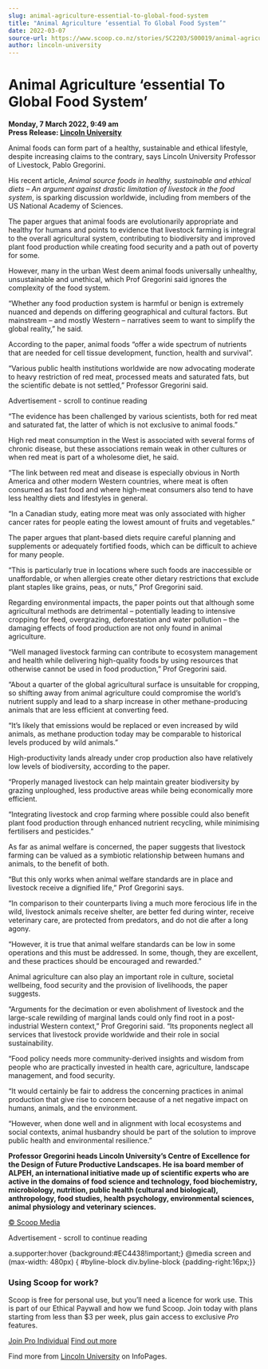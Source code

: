 ```yaml
---
slug: animal-agriculture-essential-to-global-food-system
title: "Animal Agriculture ‘essential To Global Food System’"
date: 2022-03-07
source-url: https://www.scoop.co.nz/stories/SC2203/S00019/animal-agriculture-essential-to-global-food-system.htm
author: lincoln-university
---
```

Animal Agriculture ‘essential To Global Food System’
====================================================

**Monday, 7 March 2022, 9:49 am**  
**Press Release: [Lincoln University](https://info.scoop.co.nz/Lincoln_University)**

Animal foods can form part of a healthy, sustainable and ethical lifestyle, despite increasing claims to the contrary, says Lincoln University Professor of Livestock, Pablo Gregorini.

His recent article, _Animal source foods in healthy, sustainable and ethical diets – An argument against drastic limitation of livestock in the food system_, is sparking discussion worldwide, including from members of the US National Academy of Sciences.

The paper argues that animal foods are evolutionarily appropriate and healthy for humans and points to evidence that livestock farming is integral to the overall agricultural system, contributing to biodiversity and improved plant food production while creating food security and a path out of poverty for some.

However, many in the urban West deem animal foods universally unhealthy, unsustainable and unethical, which Prof Gregorini said ignores the complexity of the food system.

“Whether any food production system is harmful or benign is extremely nuanced and depends on differing geographical and cultural factors. But mainstream – and mostly Western – narratives seem to want to simplify the global reality,” he said.

According to the paper, animal foods “offer a wide spectrum of nutrients that are needed for cell tissue development, function, health and survival”.

“Various public health institutions worldwide are now advocating moderate to heavy restriction of red meat, processed meats and saturated fats, but the scientific debate is not settled,” Professor Gregorini said.

Advertisement - scroll to continue reading





“The evidence has been challenged by various scientists, both for red meat and saturated fat, the latter of which is not exclusive to animal foods.”

High red meat consumption in the West is associated with several forms of chronic disease, but these associations remain weak in other cultures or when red meat is part of a wholesome diet, he said.

  
“The link between red meat and disease is especially obvious in North America and other modern Western countries, where meat is often consumed as fast food and where high-meat consumers also tend to have less healthy diets and lifestyles in general.

“In a Canadian study, eating more meat was only associated with higher cancer rates for people eating the lowest amount of fruits and vegetables.”

The paper argues that plant-based diets require careful planning and supplements or adequately fortified foods, which can be difficult to achieve for many people.

“This is particularly true in locations where such foods are inaccessible or unaffordable, or when allergies create other dietary restrictions that exclude plant staples like grains, peas, or nuts,” Prof Gregorini said.

Regarding environmental impacts, the paper points out that although some agricultural methods are detrimental – potentially leading to intensive cropping for feed, overgrazing, deforestation and water pollution – the damaging effects of food production are not only found in animal agriculture.

“Well managed livestock farming can contribute to ecosystem management and health while delivering high-quality foods by using resources that otherwise cannot be used in food production,” Prof Gregorini said.

“About a quarter of the global agricultural surface is unsuitable for cropping, so shifting away from animal agriculture could compromise the world’s nutrient supply and lead to a sharp increase in other methane-producing animals that are less efficient at converting feed.

“It’s likely that emissions would be replaced or even increased by wild animals, as methane production today may be comparable to historical levels produced by wild animals.”

High-productivity lands already under crop production also have relatively low levels of biodiversity, according to the paper.

“Properly managed livestock can help maintain greater biodiversity by grazing unploughed, less productive areas while being economically more efficient.

“Integrating livestock and crop farming where possible could also benefit plant food production through enhanced nutrient recycling, while minimising fertilisers and pesticides.”

As far as animal welfare is concerned, the paper suggests that livestock farming can be valued as a symbiotic relationship between humans and animals, to the benefit of both.

“But this only works when animal welfare standards are in place and livestock receive a dignified life,” Prof Gregorini says.

“In comparison to their counterparts living a much more ferocious life in the wild, livestock animals receive shelter, are better fed during winter, receive veterinary care, are protected from predators, and do not die after a long agony.

“However, it is true that animal welfare standards can be low in some operations and this must be addressed. In some, though, they are excellent, and these practices should be encouraged and rewarded.”

  
Animal agriculture can also play an important role in culture, societal wellbeing, food security and the provision of livelihoods, the paper suggests.

“Arguments for the decimation or even abolishment of livestock and the large-scale rewilding of marginal lands could only find root in a post-industrial Western context,” Prof Gregorini said. “Its proponents neglect all services that livestock provide worldwide and their role in social sustainability.

  
“Food policy needs more community-derived insights and wisdom from people who are practically invested in health care, agriculture, landscape management, and food security.

“It would certainly be fair to address the concerning practices in animal production that give rise to concern because of a net negative impact on humans, animals, and the environment.

“However, when done well and in alignment with local ecosystems and social contexts, animal husbandry should be part of the solution to improve public health and environmental resilience.”

**Professor Gregorini heads Lincoln University’s Centre of Excellence for the Design of Future Productive Landscapes. He isa board member of ALPEH, an international initiative made up of scientific experts who are active in the domains of food science and technology, food biochemistry, microbiology, nutrition, public health (cultural and biological), anthropology, food studies, health psychology, environmental sciences, animal physiology and veterinary sciences.**

[© Scoop Media](http://www.scoop.co.nz/about/terms.html)  

Advertisement - scroll to continue reading



a.supporter:hover {background:#EC4438!important;} @media screen and (max-width: 480px) { #byline-block div.byline-block {padding-right:16px;}}

### Using Scoop for work?

Scoop is free for personal use, but you’ll need a licence for work use. This is part of our Ethical Paywall and how we fund Scoop. Join today with plans starting from less than $3 per week, plus gain access to exclusive _Pro_ features.  
  
[Join Pro Individual](https://pro.scoop.co.nz/Individual/?from=ProIn24) [Find out more](https://pro.scoop.co.nz/using-scoop-for-work/?from=ProIn24)

Find more from [Lincoln University](https://info.scoop.co.nz/Lincoln_University) on InfoPages.